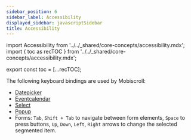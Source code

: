 ```yaml
---
sidebar_position: 6
sidebar_label: Accessibility
displayed_sidebar: javascriptSidebar
title: Accessibility
---
```


import Accessibility from '../../_shared/core-concepts/accessibility.mdx';
import { toc as recTOC } from '../../_shared/core-concepts/accessibility.mdx';

export const toc = [...recTOC];

<Accessibility />

The following keyboard bindings are used by Mobiscroll:
- [Datepicker](/javascript/datepicker/accessibility)
- [Eventcalendar](/javascript/eventcalendar/accessibility)
- [Select](/javascript/select/accessibility)
- [Popup](/javascript/popup/accessibility)
- Forms: `Tab`, `Shift + Tab` to navigate between form elements, `Space` to press buttons, `Up`, `Down`, `Left`, `Right` arrows to change the selected segmented item.